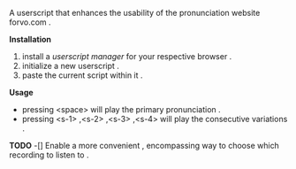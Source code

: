 A userscript that enhances the usability of the pronunciation website forvo.com .

**Installation**

1.   install a _userscript manager_ for your respective browser .
2.   initialize a new userscript .
3.   paste the current script within it .

**Usage**

*   pressing \<space\> will play the primary pronunciation .
*   pressing \<s-1\> ,\<s-2\> ,\<s-3\> ,\<s-4\> will play the consecutive variations .

**TODO**
-[]  Enable a more convenient , encompassing way to choose which recording to listen to .
